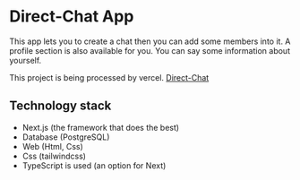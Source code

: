 # Direct-Chat App

This app lets you to create a chat
then you can add some members into it.
A profile section is also available for you.
You can say some information about yourself.

This project is being processed by vercel.
[Direct-Chat](https://direct-chat.vercel.app/)


## Technology stack
* Next.js (the framework that does the best)
* Database (PostgreSQL)
* Web (Html, Css)
* Css (tailwindcss)
* TypeScript is used (an option for Next)
